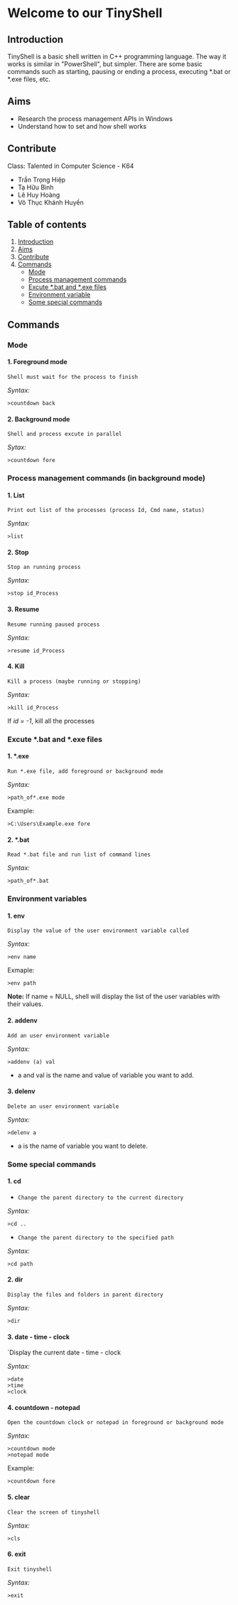 # Welcome to our TinyShell

## Introduction
TinyShell is a basic shell written in C++ programming language. The way it works is similar in "PowerShell", but simpler. There are some basic commands such as starting, pausing or ending a process, executing *.bat or *.exe files, etc.

## Aims
+ Research the process management APIs in Windows
+ Understand how to set and how shell works

## Contribute
Class: Talented in Computer Science - K64
+ Trần Trọng Hiệp
+ Tạ Hữu Bình
+ Lê Huy Hoàng
+ Võ Thục Khánh Huyền

## Table of contents
1. [Introduction](#Introduction)
2. [Aims](#Aims)
3. [Contribute](#Contribute)
4. [Commands](#Commands)
    + [Mode](#Mode)
    + [Process management commands](#Process-management-commands-in-background-mode)
    + [Excute *.bat and *.exe files](#Excute-bat-and-exe-files)
    + [Environment variable](#Environment-variables)
    + [Some special commands](#Some-special-commands)

## Commands

### Mode
#### 1. Foreground mode
`Shell must wait for the process to finish`

*Syntax:*
``` 
>countdown back
```
#### 2. Background mode
`Shell and process excute in parallel`

*Sytax:*
``` 
>countdown fore
```

### Process management commands (in background mode) 

#### 1. List
`Print out list of the processes (process Id, Cmd name, status)`

*Syntax:*
```
>list
```
#### 2. Stop
`Stop an running process`

*Syntax:*
```
>stop id_Process
```
#### 3. Resume
`Resume running paused process`

*Syntax:*
```
>resume id_Process
```

#### 4. Kill
`Kill a process (maybe running or stopping)`

*Syntax:*
``` 
>kill id_Process
```
If *id = -1*, kill all the processes
### Excute *.bat and *.exe files

#### 1. *.exe
`Run *.exe file, add foreground or background mode`

*Syntax:*
```
>path_of*.exe mode
```
Example:
```
>C:\Users\Example.exe fore
```
#### 2. *.bat
`Read *.bat file and run list of command lines`

*Syntax:*
```
>path_of*.bat
```
### Environment variables

#### 1. env 
`Display the value of the user environment variable called`

*Syntax:*
```
>env name
```
Exmaple:
```
>env path
```
**Note:** If name = NULL, shell will display the list of the user variables with their values.

#### 2. addenv
`Add an user environment variable`

*Syntax:*
```
>addenv (a) val
```
+ a and val is the name and value of variable you want to add.

#### 3. delenv
`Delete an user environment variable`

*Syntax:*
```
>delenv a
```
+ a is the name of variable you want to delete.

### Some special commands

#### 1. cd
+ `Change the parent directory to the current directory`

*Syntax:*
```
>cd ..
```
+ `Change the parent directory to the specified path`

*Syntax:*
```
>cd path
```
#### 2. dir
`Display the files and folders in parent directory`

*Syntax:*
```
>dir
```
#### 3. date - time - clock
`Display the current date - time - clock

*Syntax:*
```
>date
>time
>clock
```

#### 4. countdown - notepad
`Open the countdown clock or notepad in foreground or background mode`

*Syntax:*
```
>countdown mode
>notepad mode
```
Example:
```
>countdown fore
```
#### 5. clear
`Clear the screen of tinyshell`

*Syntax:*
```
>cls
```

#### 6. exit
`Exit tinyshell`

*Syntax:*
```
>exit
```
## 
